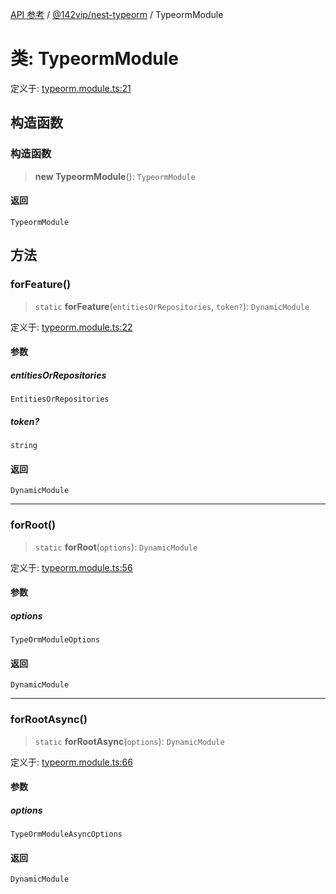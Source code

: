 [API 参考](../../../packages.md) / [@142vip/nest-typeorm](../index.md) / TypeormModule

# 类: TypeormModule

定义于: [typeorm.module.ts:21](https://github.com/142vip/core-x/blob/293ce1057e8ca17514533d1e98d7acd05ef45b34/packages/nest-typeorm/src/core/typeorm.module.ts#L21)

## 构造函数

### 构造函数

> **new TypeormModule**(): `TypeormModule`

#### 返回

`TypeormModule`

## 方法

### forFeature()

> `static` **forFeature**(`entitiesOrRepositories`, `token?`): `DynamicModule`

定义于: [typeorm.module.ts:22](https://github.com/142vip/core-x/blob/293ce1057e8ca17514533d1e98d7acd05ef45b34/packages/nest-typeorm/src/core/typeorm.module.ts#L22)

#### 参数

##### entitiesOrRepositories

`EntitiesOrRepositories`

##### token?

`string`

#### 返回

`DynamicModule`

***

### forRoot()

> `static` **forRoot**(`options`): `DynamicModule`

定义于: [typeorm.module.ts:56](https://github.com/142vip/core-x/blob/293ce1057e8ca17514533d1e98d7acd05ef45b34/packages/nest-typeorm/src/core/typeorm.module.ts#L56)

#### 参数

##### options

`TypeOrmModuleOptions`

#### 返回

`DynamicModule`

***

### forRootAsync()

> `static` **forRootAsync**(`options`): `DynamicModule`

定义于: [typeorm.module.ts:66](https://github.com/142vip/core-x/blob/293ce1057e8ca17514533d1e98d7acd05ef45b34/packages/nest-typeorm/src/core/typeorm.module.ts#L66)

#### 参数

##### options

`TypeOrmModuleAsyncOptions`

#### 返回

`DynamicModule`
